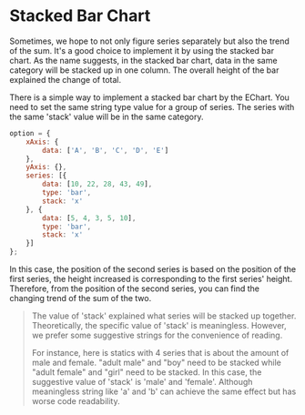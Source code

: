 # Stacked Bar Chart

Sometimes, we hope to not only figure series separately but also the trend of the sum. It's a good choice to implement it by using the stacked bar chart. As the name suggests, in the stacked bar chart, data in the same category will be stacked up in one column. The overall height of the bar explained the change of total.

There is a simple way to implement a stacked bar chart by the EChart. You need to set the same string type value for a group of series. The series with the same 'stack' value will be in the same category.

<!-- embed -->
```js
option = {
    xAxis: {
        data: ['A', 'B', 'C', 'D', 'E']
    },
    yAxis: {},
    series: [{
        data: [10, 22, 28, 43, 49],
        type: 'bar',
        stack: 'x'
    }, {
        data: [5, 4, 3, 5, 10],
        type: 'bar',
        stack: 'x'
    }]
};
```

In this case, the position of the second series is based on the position of the first series, the height increased is corresponding to the first series' height. Therefore, from the position of the second series, you can find the changing trend of the sum of the two. 

>The value of 'stack' explained what series will be stacked up together. Theoretically, the specific value of 'stack' is meaningless. However, we prefer some suggestive strings for the convenience of reading.
>
>For instance, here is statics with 4 series that is about the amount of male and female. "adult male" and "boy" need to be stacked while "adult female" and "girl" need to be stacked. In this case, the suggestive value of 'stack' is 'male' and 'female'. Although meaningless string like 'a' and 'b' can achieve the same effect but has worse code readability.
